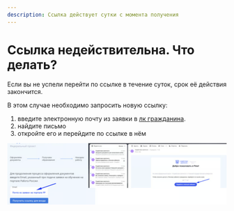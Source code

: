 ```yaml
---
description: Ссылка действует сутки с момента получения
---
```


# Ссылка недействительна. Что делать?

Если вы не успели перейти по ссылке в течение суток, срок её действия закончится.&#x20;

В этом случае необходимо  запросить новую ссылку:

1. введите электронную почту из заявки в [лк гражданина](https://lk.flow-crm.study/Cabinet/Login).
2. найдите письмо
3. откройте его и перейдите по ссылке в нём

![](<../.gitbook/assets/image.png>)
